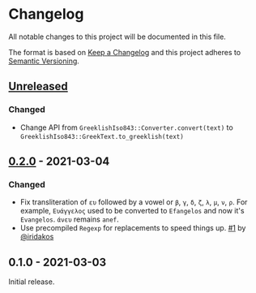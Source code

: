 # Changelog

All notable changes to this project will be documented in this file.

The format is based on [Keep a Changelog][] and this project adheres to
[Semantic Versioning][].

## [Unreleased][]

### Changed

- Change API from `GreeklishIso843::Converter.convert(text)` to
  `GreeklishIso843::GreekText.to_greeklish(text)`

## [0.2.0][] - 2021-03-04

### Changed

- Fix transliteration of `ευ` followed by a vowel or `β`, `γ`, `δ`, `ζ`, `λ`,
  `μ`, `ν`, `ρ`. For example, `Ευάγγελος` used to be converted to `Efangelos`
  and now it's `Evangelos`. `άνευ` remains `anef`.
- Use precompiled `Regexp` for replacements to speed things up.
  [#1](https://github.com/agorf/greeklish_iso843/pull/1) by
  [@iridakos](https://github.com/iridakos)

## 0.1.0 - 2021-03-03

Initial release.

[Keep a Changelog]: http://keepachangelog.com/en/1.0.0/
[Semantic Versioning]: http://semver.org/spec/v2.0.0.html
[0.2.0]: https://github.com/agorf/greeklish_iso843/compare/0.1.0...0.2.0
[Unreleased]: https://github.com/agorf/greeklish_iso843/compare/0.2.0...HEAD
